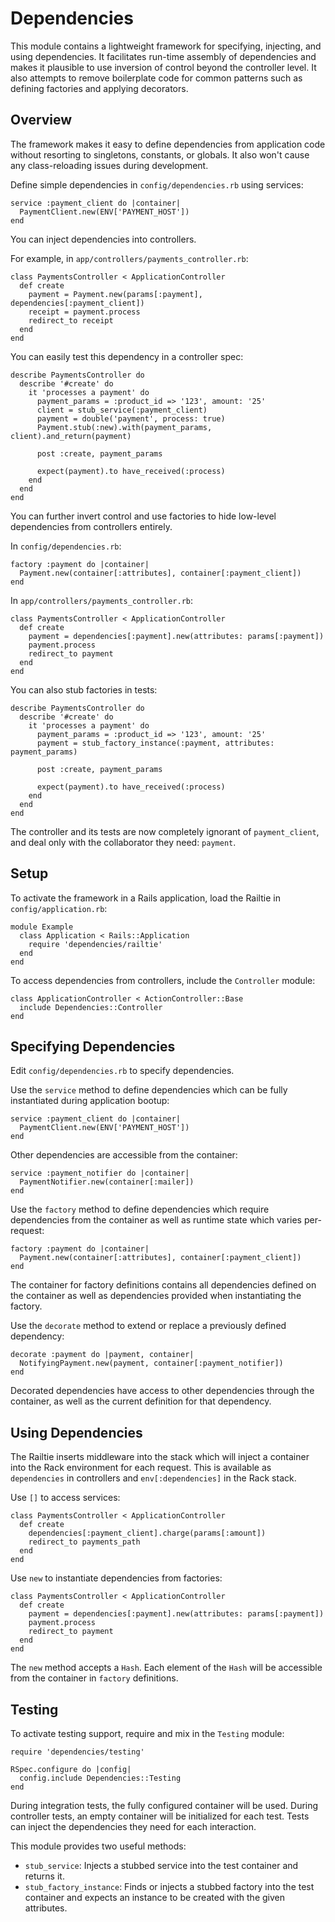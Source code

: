 # Dependencies

This module contains a lightweight framework for specifying, injecting, and
using dependencies. It facilitates run-time assembly of dependencies and makes
it plausible to use inversion of control beyond the controller level. It also
attempts to remove boilerplate code for common patterns such as defining
factories and applying decorators.

Overview
--------

The framework makes it easy to define dependencies from application code without
resorting to singletons, constants, or globals. It also won't cause any
class-reloading issues during development.

Define simple dependencies in `config/dependencies.rb` using services:

    service :payment_client do |container|
      PaymentClient.new(ENV['PAYMENT_HOST'])
    end

You can inject dependencies into controllers.

For example, in `app/controllers/payments_controller.rb`:

    class PaymentsController < ApplicationController
      def create
        payment = Payment.new(params[:payment], dependencies[:payment_client])
        receipt = payment.process
        redirect_to receipt
      end
    end

You can easily test this dependency in a controller spec:

    describe PaymentsController do
      describe '#create' do
        it 'processes a payment' do
          payment_params = :product_id => '123', amount: '25'
          client = stub_service(:payment_client)
          payment = double('payment', process: true)
          Payment.stub(:new).with(payment_params, client).and_return(payment)

          post :create, payment_params

          expect(payment).to have_received(:process)
        end
      end
    end

You can further invert control and use factories to hide low-level dependencies
from controllers entirely.

In `config/dependencies.rb`:

    factory :payment do |container|
      Payment.new(container[:attributes], container[:payment_client])
    end

In `app/controllers/payments_controller.rb`:

    class PaymentsController < ApplicationController
      def create
        payment = dependencies[:payment].new(attributes: params[:payment])
        payment.process
        redirect_to payment
      end
    end

You can also stub factories in tests:

    describe PaymentsController do
      describe '#create' do
        it 'processes a payment' do
          payment_params = :product_id => '123', amount: '25'
          payment = stub_factory_instance(:payment, attributes: payment_params)

          post :create, payment_params

          expect(payment).to have_received(:process)
        end
      end
    end

The controller and its tests are now completely ignorant of `payment_client`,
and deal only with the collaborator they need: `payment`.

Setup
-----

To activate the framework in a Rails application, load the Railtie in
`config/application.rb`:

    module Example
      class Application < Rails::Application
        require 'dependencies/railtie'
      end
    end

To access dependencies from controllers, include the `Controller` module:

    class ApplicationController < ActionController::Base
      include Dependencies::Controller
    end

Specifying Dependencies
-----------------------

Edit `config/dependencies.rb` to specify dependencies.

Use the `service` method to define dependencies which can be fully instantiated
during application bootup:

    service :payment_client do |container|
      PaymentClient.new(ENV['PAYMENT_HOST'])
    end

Other dependencies are accessible from the container:

    service :payment_notifier do |container|
      PaymentNotifier.new(container[:mailer])
    end

Use the `factory` method to define dependencies which require dependencies from
the container as well as runtime state which varies per-request:

    factory :payment do |container|
      Payment.new(container[:attributes], container[:payment_client])
    end

The container for factory definitions contains all dependencies defined on the
container as well as dependencies provided when instantiating the factory.

Use the `decorate` method to extend or replace a previously defined dependency:

    decorate :payment do |payment, container|
      NotifyingPayment.new(payment, container[:payment_notifier])
    end

Decorated dependencies have access to other dependencies through the container,
as well as the current definition for that dependency.

Using Dependencies
------------------

The Railtie inserts middleware into the stack which will inject a container into
the Rack environment for each request. This is available as `dependencies` in
controllers and `env[:dependencies]` in the Rack stack.

Use `[]` to access services:

    class PaymentsController < ApplicationController
      def create
        dependencies[:payment_client].charge(params[:amount])
        redirect_to payments_path
      end
    end

Use `new` to instantiate dependencies from factories:

    class PaymentsController < ApplicationController
      def create
        payment = dependencies[:payment].new(attributes: params[:payment])
        payment.process
        redirect_to payment
      end
    end

The `new` method accepts a `Hash`. Each element of the `Hash` will be accessible
from the container in `factory` definitions.

Testing
-------

To activate testing support, require and mix in the `Testing` module:

    require 'dependencies/testing'

    RSpec.configure do |config|
      config.include Dependencies::Testing
    end

During integration tests, the fully configured container will be used. During
controller tests, an empty container will be initialized for each test. Tests
can inject the dependencies they need for each interaction.

This module provides two useful methods:

* `stub_service`: Injects a stubbed service into the test container and returns
  it.
* `stub_factory_instance`: Finds or injects a stubbed factory into the test
  container and expects an instance to be created with the given attributes.
